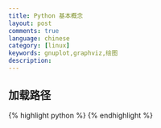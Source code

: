 ```yaml
---
title: Python 基本概念
layout: post
comments: true
language: chinese
category: [linux]
keywords: gnuplot,graphviz,绘图
description:
---
```



<!-- more -->

## 加载路径


<!--
模块的
加载路径
https://blog.csdn.net/liang19890820/article/details/76219560
https://www.cnblogs.com/qingspace/p/5284480.html

除了搜索路径之外，也可能是由于权限引起的。
-->


{% highlight python %}
{% endhighlight %}
